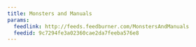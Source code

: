 ```yaml
---
title: Monsters and Manuals
params:
  feedlink: http://feeds.feedburner.com/MonstersAndManuals
  feedid: 9c7294fe3a02360cae2da7feeba576e8
---
```

